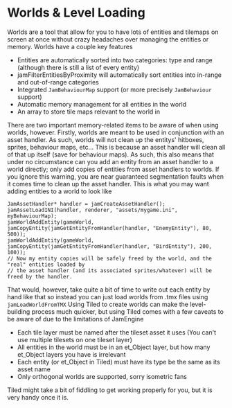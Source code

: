 Worlds & Level Loading
======================
Worlds are a tool that allow for you to have lots of entities and tilemaps on
screen at once without crazy headaches over managing the entities or memory.
Worlds have a couple key features

 + Entities are automatically sorted into two categories: type and range (although there is still a list of every entity)
 + jamFilterEntitiesByProximity will automatically sort entities into in-range and out-of-range categories
 + Integrated `JamBehaviourMap` support (or more precisely `JamBehaviour` support)
 + Automatic memory management for all entities in the world
 + An array to store tile maps relevant to the world in

There are two important memory-related items to be aware of when using worlds, however.
Firstly, worlds are meant to be used in conjunction with an asset handler. As
such, worlds will not clean up the entitys' hitboxes, sprites, behaviour maps, etc...
This is because an asset handler will clean all of that up itself (save for behaviour maps).
As such, this also means that under no circumstance can you add an entity from an asset handler
to a world directly; only add copies of entities from asset handlers to worlds. 
If you ignore this warning, you are near guaranteed segmentation faults when it comes
time to clean up the asset handler. This is what you may want adding entities to
a world to look like

    JamAssetHandler* handler = jamCreateAssetHandler();
    jamAssetLoadINI(handler, renderer, "assets/mygame.ini", myBehaviourMap);
    jamWorldAddEntity(gameWorld, jamCopyEntity(jamGetEntityFromHandler(handler, "EnemyEntity"), 80, 500));
    jamWorldAddEntity(gameWorld, jamCopyEntity(jamGetEntityFromHandler(handler, "BirdEntity"), 200, 100));
    // Now my entity copies will be safely freed by the world, and the "real" entities loaded by
    // the asset handler (and its associated sprites/whatever) will be freed by the handler.

That would, however, take quite a bit of time to write out each entity by hand like that so
instead you can just load worlds from .tmx files using `jamLoadWorldFromTMX` Using Tiled to
create worlds can make the level-building process much quicker, but using Tiled comes
with a few caveats to be aware of due to the limitations of JamEngine

 + Each tile layer must be named after the tileset asset it uses (You can't use multiple tilesets on one tileset layer)
 + All entities in the world must be in an et_Object layer, but how many et_Object layers you have is irrelevant
 + Each entity (or et_Object in Tiled) must have its type be the same as its asset name
 + Only orthogonal worlds are supported, sorry isometric fans

Tiled might take a bit of fiddling to get working properly for you, but it is very
handy once it is.